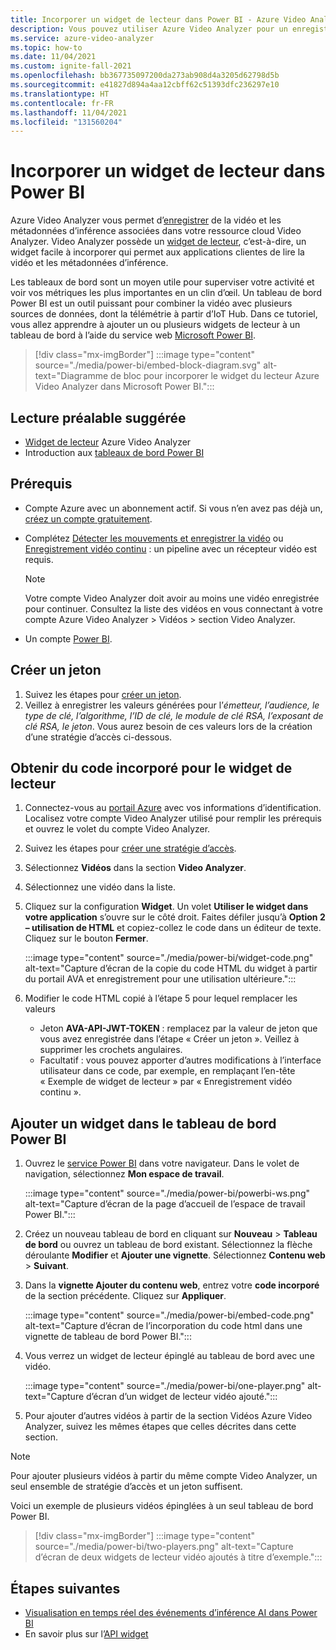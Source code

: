 ```yaml
---
title: Incorporer un widget de lecteur dans Power BI - Azure Video Analyzer
description: Vous pouvez utiliser Azure Video Analyzer pour un enregistrement vidéo en continu ou un enregistrement basé sur les événements. Cet article explique comment incorporer des vidéos dans Microsoft Power BI pour fournir à vos utilisateurs une interface utilisateur personnalisable.
ms.service: azure-video-analyzer
ms.topic: how-to
ms.date: 11/04/2021
ms.custom: ignite-fall-2021
ms.openlocfilehash: bb367735097200da273ab908d4a3205d62798d5b
ms.sourcegitcommit: e41827d894a4aa12cbff62c51393dfc236297e10
ms.translationtype: HT
ms.contentlocale: fr-FR
ms.lasthandoff: 11/04/2021
ms.locfileid: "131560204"
---
```

# <a name="embed-player-widget-in-power-bi"></a>Incorporer un widget de lecteur dans Power BI


Azure Video Analyzer vous permet d’[enregistrer](detect-motion-record-video-clips-cloud.md) de la vidéo et les métadonnées d’inférence associées dans votre ressource cloud Video Analyzer. Video Analyzer possède un [widget de lecteur](player-widget.md), c’est-à-dire, un widget facile à incorporer qui permet aux applications clientes de lire la vidéo et les métadonnées d’inférence.

Les tableaux de bord sont un moyen utile pour superviser votre activité et voir vos métriques les plus importantes en un clin d’œil. Un tableau de bord Power BI est un outil puissant pour combiner la vidéo avec plusieurs sources de données, dont la télémétrie à partir d’IoT Hub. Dans ce tutoriel, vous allez apprendre à ajouter un ou plusieurs widgets de lecteur à un tableau de bord à l’aide du service web [Microsoft Power BI](https://powerbi.microsoft.com/).

> [!div class="mx-imgBorder"]
> :::image type="content" source="./media/power-bi/embed-block-diagram.svg" alt-text="Diagramme de bloc pour incorporer le widget du lecteur Azure Video Analyzer dans Microsoft Power BI.":::

## <a name="suggested-pre-reading"></a>Lecture préalable suggérée

- [Widget de lecteur](player-widget.md) Azure Video Analyzer
- Introduction aux [tableaux de bord Power BI](/power-bi/create-reports/service-dashboards)

## <a name="prerequisites"></a>Prérequis

- Compte Azure avec un abonnement actif. Si vous n’en avez pas déjà un, [créez un compte gratuitement](https://azure.microsoft.com/free/?WT.mc_id=A261C142F).
- Complétez [Détecter les mouvements et enregistrer la vidéo](detect-motion-record-video-clips-cloud.md) ou [Enregistrement vidéo continu](continuous-video-recording.md) : un pipeline avec un récepteur vidéo est requis.

  > [!NOTE]
  > Votre compte Video Analyzer doit avoir au moins une vidéo enregistrée pour continuer. Consultez la liste des vidéos en vous connectant à votre compte Azure Video Analyzer > Vidéos > section Video Analyzer.

- Un compte [Power BI](https://powerbi.microsoft.com/).

## <a name="create-a-token"></a>Créer un jeton

1. Suivez les étapes pour [créer un jeton](access-policies.md#creating-a-token).
2. Veillez à enregistrer les valeurs générées pour l’_émetteur, l’audience, le type de clé, l’algorithme, l’ID de clé, le module de clé RSA, l’exposant de clé RSA, le jeton_. Vous aurez besoin de ces valeurs lors de la création d’une stratégie d’accès ci-dessous.

## <a name="get-embed-code-for-player-widget"></a>Obtenir du code incorporé pour le widget de lecteur

1. Connectez-vous au [portail Azure](https://portal.azure.com/) avec vos informations d’identification. Localisez votre compte Video Analyzer utilisé pour remplir les prérequis et ouvrez le volet du compte Video Analyzer.
2. Suivez les étapes pour [créer une stratégie d’accès](access-policies.md#creating-an-access-policy).
3. Sélectionnez **Vidéos** dans la section **Video Analyzer**.
4. Sélectionnez une vidéo dans la liste.
5. Cliquez sur la configuration **Widget**. Un volet **Utiliser le widget dans votre application** s’ouvre sur le côté droit. Faites défiler jusqu’à **Option 2 – utilisation de HTML** et copiez-collez le code dans un éditeur de texte. Cliquez sur le bouton **Fermer**.

   :::image type="content" source="./media/power-bi/widget-code.png" alt-text="Capture d’écran de la copie du code HTML du widget à partir du portail AVA et enregistrement pour une utilisation ultérieure.":::

6. Modifier le code HTML copié à l’étape 5 pour lequel remplacer les valeurs
   - Jeton **AVA-API-JWT-TOKEN** : remplacez par la valeur de jeton que vous avez enregistrée dans l’étape « Créer un jeton ». Veillez à supprimer les crochets angulaires.
   - Facultatif : vous pouvez apporter d’autres modifications à l’interface utilisateur dans ce code, par exemple, en remplaçant l’en-tête « Exemple de widget de lecteur » par « Enregistrement vidéo continu ».

## <a name="add-widget-in-power-bi-dashboard"></a>Ajouter un widget dans le tableau de bord Power BI

1. Ouvrez le [service Power BI](http://app.powerbi.com/) dans votre navigateur. Dans le volet de navigation, sélectionnez **Mon espace de travail**.

   :::image type="content" source="./media/power-bi/powerbi-ws.png" alt-text="Capture d’écran de la page d’accueil de l’espace de travail Power BI.":::

2. Créez un nouveau tableau de bord en cliquant sur **Nouveau** > **Tableau de bord** ou ouvrez un tableau de bord existant. Sélectionnez la flèche déroulante **Modifier** et **Ajouter une vignette**. Sélectionnez **Contenu web** > **Suivant**.
3. Dans la **vignette Ajouter du contenu web**, entrez votre **code incorporé** de la section précédente. Cliquez sur **Appliquer**.

   :::image type="content" source="./media/power-bi/embed-code.png" alt-text="Capture d’écran de l’incorporation du code html dans une vignette de tableau de bord Power BI.":::

4. Vous verrez un widget de lecteur épinglé au tableau de bord avec une vidéo.

   :::image type="content" source="./media/power-bi/one-player.png" alt-text="Capture d’écran d’un widget de lecteur vidéo ajouté.":::

5. Pour ajouter d’autres vidéos à partir de la section Vidéos Azure Video Analyzer, suivez les mêmes étapes que celles décrites dans cette section.

> [!NOTE]
> Pour ajouter plusieurs vidéos à partir du même compte Video Analyzer, un seul ensemble de stratégie d’accès et un jeton suffisent.

Voici un exemple de plusieurs vidéos épinglées à un seul tableau de bord Power BI.

> [!div class="mx-imgBorder"]
> :::image type="content" source="./media/power-bi/two-players.png" alt-text="Capture d’écran de deux widgets de lecteur vidéo ajoutés à titre d’exemple.":::

## <a name="next-steps"></a>Étapes suivantes

- [Visualisation en temps réel des événements d’inférence AI dans Power BI](visualize-ai-events-power-bi.md)
- En savoir plus sur l’[API widget](https://github.com/Azure/video-analyzer/tree/main/widgets)
